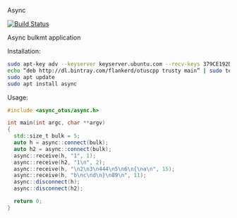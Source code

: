 Async

[![Build Status](https://travis-ci.org/flanker-d/otuscpp_11_async.svg?branch=master)](https://travis-ci.org/flanker-d/otuscpp_11_async)

Async bulkmt application

Installation:

```bash
sudo apt-key adv --keyserver keyserver.ubuntu.com --recv-keys 379CE192D401AB61
echo “deb http://dl.bintray.com/flankerd/otuscpp trusty main” | sudo tee -a /etc/apt/sources.list
sudo apt update
sudo apt install async
```
Usage:
```c++
#include <async_otus/async.h>

int main(int argc, char **argv)
{
  std::size_t bulk = 5;
  auto h = async::connect(bulk);
  auto h2 = async::connect(bulk);
  async::receive(h, "1", 1);
  async::receive(h2, "1\n", 2);
  async::receive(h, "\n2\n3\n444\n5\n6\n{\na\n", 15);
  async::receive(h, "b\nc\nd\n}\n89\n", 11);
  async::disconnect(h);
  async::disconnect(h2);

  return 0;
}
```


